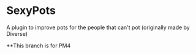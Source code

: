 # SexyPots
A plugin to improve pots for the people that can't pot (originally made by Diverse)

**This branch is for PM4
